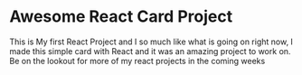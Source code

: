 # Awesome React Card Project

This is My first React Project and I so much like what is going on right now, I made this simple card with React and it was an amazing project to work on. Be on the lookout for more of my react projects in the coming weeks
